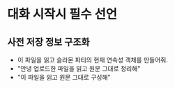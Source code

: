 # 대화 시작시 필수 선언

## 사전 저장 정보 구조화

- 이 파일을 읽고 슬라몬 파티의 현재 연속성 객체를 만들어줘.
- "안녕 업로드한 파일을 읽고 원문 그대로 정리해"  
- "이 파일을 읽고 원문 그대로 구성해"    
